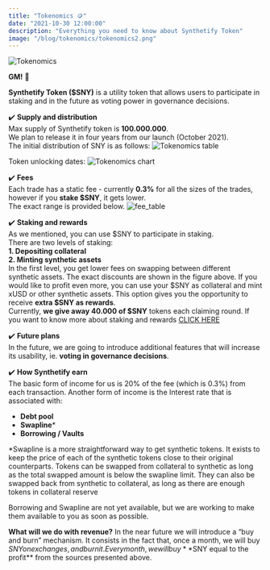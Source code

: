 ```yaml
---
title: "Tokenomics 🪙"
date: "2021-10-30 12:00:00"
description: "Everything you need to know about Synthetify Token"
image: "/blog/tokenomics/tokenomics2.png"
---
```

![Tokenomics](/blog/tokenomics/tokenomics1.png "horizontal")

**GM!** 👋

**Synthetify Token ($SNY)** is a utility token that allows users to participate in staking 
and in the future as voting power in governance decisions.  

✔️ **Supply and distribution**  
Max supply of Synthetify token is **100.000.000**.  
We plan to release it in four years from our launch (October 2021).  
The initial distribution of SNY is as follows:
![Tokenomics table](/blog/tokenomics/tokenomicsTable.png "horizontal")

Token unlocking dates:
![Tokenomics chart](/blog/tokenomics/tokenomicsChart.png "horizontal")

✔️ **Fees**  
Each trade has a static fee - currently **0.3%** for all the sizes of the trades, however if you **stake $SNY**, it gets lower.  
The exact range is provided below.
![fee_table](/blog/staking/fee_table.jpg "vertical")

✔️ **Staking and rewards**  
As we mentioned, you can use $SNY to participate in staking.  
There are two levels of staking:  
**1. Depositing collateral**  
**2. Minting synthetic assets**  
In the first level, you get lower fees on swapping between different synthetic assets. The exact discounts are shown in the figure above.
If you would like to profit even more, you can use your $SNY as collateral and mint xUSD or other synthetic assets. This option gives you the opportunity to receive **extra $SNY as rewards**.  
Currently, **we give away 40.000 of $SNY** tokens each claiming round.
If you want to know more about staking and rewards [CLICK HERE](https://www.synthetify.io/blog/staking/)

✔️ **Future plans**  
In the future, we are going to introduce additional features that will increase its usability, ie. **voting in governance decisions**. 

✔️ **How Synthetify earn**  
The basic form of income for us is 20% of the fee (which is 0.3%) from each transaction.
Another form of income is the Interest rate that is associated with:
* **Debt pool** 
* **Swapline*** 
* **Borrowing / Vaults**

*Swapline is a more straightforward way to get synthetic tokens. It exists to keep the price of each of the synthetic tokens close to their original counterparts. Tokens can be swapped from collateral to synthetic as long as the total swapped amount is below the swapline limit. They can also be swapped back from synthetic to collateral, as long as there are enough tokens in collateral reserve

Borrowing and Swapline are not yet available, but we are working to make them available to you as soon as possible.

**What will we do with revenue?**
In the near future we will introduce a “buy and burn” mechanism.
It consists in the fact that, once a month, we will buy $SNY on exchanges, and burn it.  
Every month, we will buy **$SNY equal to the profit** from the sources presented above.